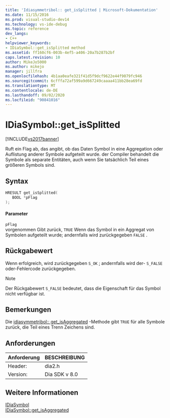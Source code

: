 ```yaml
---
title: 'Idiasymmetribol:: get_isSplitted | Microsoft-Dokumentation'
ms.date: 11/15/2016
ms.prod: visual-studio-dev14
ms.technology: vs-ide-debug
ms.topic: reference
dev_langs:
- C++
helpviewer_keywords:
- IDiaSymbol::get_isSplitted method
ms.assetid: ff160cf6-003b-4ef5-a406-20a7b287b2bf
caps.latest.revision: 10
author: MikeJo5000
ms.author: mikejo
manager: jillfra
ms.openlocfilehash: 4b1aa0eafe321f41d5f9dcf9622e44f9079fc946
ms.sourcegitcommit: 6cfffa72af599a9d667249caaaa411bb28ea69fd
ms.translationtype: MT
ms.contentlocale: de-DE
ms.lasthandoff: 09/02/2020
ms.locfileid: "90841016"
---
```

# <a name="idiasymbolget_issplitted"></a>IDiaSymbol::get_isSplitted
[!INCLUDE[vs2017banner](../../includes/vs2017banner.md)]

Ruft ein Flag ab, das angibt, ob das Daten Symbol in eine Aggregation oder Auflistung anderer Symbole aufgeteilt wurde. der Compiler behandelt die Symbole als separate Entitäten, auch wenn Sie tatsächlich Teil eines größeren Symbols sind.  
  
## <a name="syntax"></a>Syntax  
  
```cpp  
HRESULT get_isSplitted(  
   BOOL *pFlag  
);  
```  
  
#### <a name="parameters"></a>Parameter  
 `pFlag`  
 vorgenommen Gibt zurück, `TRUE` Wenn das Symbol in ein Aggregat von Symbolen aufgeteilt wurde; andernfalls wird zurückgegeben `FALSE` .  
  
## <a name="return-value"></a>Rückgabewert  
 Wenn erfolgreich, wird zurückgegeben `S_OK` ; andernfalls wird der- `S_FALSE` oder-Fehlercode zurückgegeben.  
  
> [!NOTE]
> Der Rückgabewert `S_FALSE` bedeutet, dass die Eigenschaft für das Symbol nicht verfügbar ist.  
  
## <a name="remarks"></a>Bemerkungen  
 Die [idiasymmetribol:: get_isAggregated](../../debugger/debug-interface-access/idiasymbol-get-isaggregated.md) -Methode gibt `TRUE` für alle Symbole zurück, die Teil eines Trenn Zeichens sind.  
  
## <a name="requirements"></a>Anforderungen  
  
|Anforderung|BESCHREIBUNG|  
|-----------------|-----------------|  
|Header:|dia2.h|  
|Version:|Dia SDK v 8.0|  
  
## <a name="see-also"></a>Weitere Informationen  
 [IDiaSymbol](../../debugger/debug-interface-access/idiasymbol.md)   
 [IDiaSymbol::get_isAggregated](../../debugger/debug-interface-access/idiasymbol-get-isaggregated.md)
